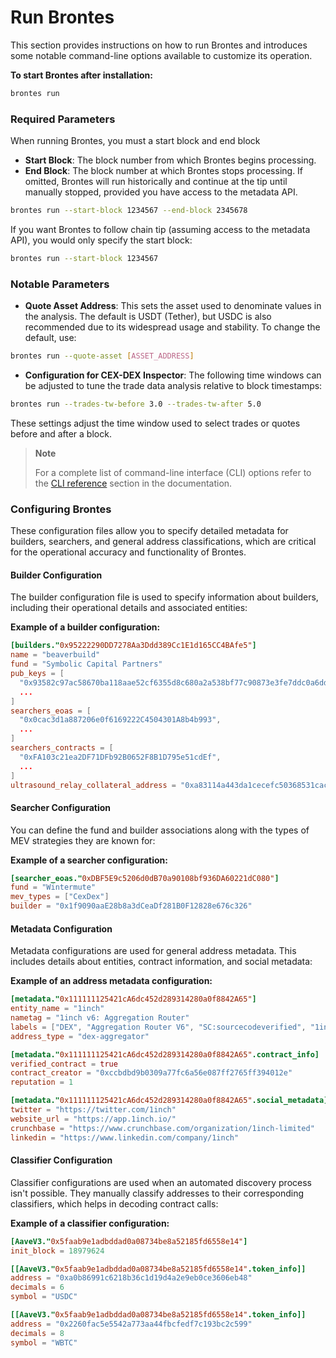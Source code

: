 # Run Brontes

This section provides instructions on how to run Brontes and introduces some notable command-line options available to customize its operation.

**To start Brontes after installation:**

```bash
brontes run
```

### Required Parameters

When running Brontes, you must a start block and end block

- **Start Block**: The block number from which Brontes begins processing.
- **End Block**: The block number at which Brontes stops processing. If omitted, Brontes will run historically and continue at the tip until manually stopped, provided you have access to the metadata API.

```bash
brontes run --start-block 1234567 --end-block 2345678
```

If you want Brontes to follow chain tip (assuming access to the metadata API), you would only specify the start block:

```bash
brontes run --start-block 1234567
```

### Notable Parameters

- **Quote Asset Address**: This sets the asset used to denominate values in the analysis. The default is USDT (Tether), but USDC is also recommended due to its widespread usage and stability. To change the default, use:

```bash
brontes run --quote-asset [ASSET_ADDRESS]
```

- **Configuration for CEX-DEX Inspector**: The following time windows can be adjusted to tune the trade data analysis relative to block timestamps:

```bash
brontes run --trades-tw-before 3.0 --trades-tw-after 5.0
```

These settings adjust the time window used to select trades or quotes before and after a block.

> **Note**
>
> For a complete list of command-line interface (CLI) options refer to the [CLI reference](../cli/cli.md) section in the documentation.

### Configuring Brontes

These configuration files allow you to specify detailed metadata for builders, searchers, and general address classifications, which are critical for the operational accuracy and functionality of Brontes.

#### Builder Configuration

The builder configuration file is used to specify information about builders, including their operational details and associated entities:

**Example of a builder configuration:**

```toml
[builders."0x95222290DD7278Aa3Ddd389Cc1E1d165CC4BAfe5"]
name = "beaverbuild"
fund = "Symbolic Capital Partners"
pub_keys = [
  "0x93582c97ac58670ba118aae52cf6355d8c680a2a538bf77c90873e3fe7ddc0a6dd231e2e2ea06bdc07e9b160883512a3",
  ...
]
searchers_eoas = [
  "0x0cac3d1a887206e0f6169222C4504301A8b4b993",
  ...
]
searchers_contracts = [
  "0xFA103c21ea2DF71DFb92B0652F8B1D795e51cdEf",
  ...
]
ultrasound_relay_collateral_address = "0xa83114a443da1cecefc50368531cace9f37fcccb"
```

#### Searcher Configuration

You can define the fund and builder associations along with the types of MEV strategies they are known for:

**Example of a searcher configuration:**

```toml
[searcher_eoas."0xDBF5E9c5206d0dB70a90108bf936DA60221dC080"]
fund = "Wintermute"
mev_types = ["CexDex"]
builder = "0x1f9090aaE28b8a3dCeaDf281B0F12828e676c326"
```

#### Metadata Configuration

Metadata configurations are used for general address metadata. This includes details about entities, contract information, and social metadata:

**Example of an address metadata configuration:**

```toml
[metadata."0x111111125421cA6dc452d289314280a0f8842A65"]
entity_name = "1inch"
nametag = "1inch v6: Aggregation Router"
labels = ["DEX", "Aggregation Router V6", "SC:sourcecodeverified", "1inch", "CN:AggregationRouterV6"]
address_type = "dex-aggregator"

[metadata."0x111111125421cA6dc452d289314280a0f8842A65".contract_info]
verified_contract = true
contract_creator = "0xccbdbd9b0309a77fc6a56e087ff2765ff394012e"
reputation = 1

[metadata."0x111111125421cA6dc452d289314280a0f8842A65".social_metadata]
twitter = "https://twitter.com/1inch"
website_url = "https://app.1inch.io/"
crunchbase = "https://www.crunchbase.com/organization/1inch-limited"
linkedin = "https://www.linkedin.com/company/1inch"
```

#### Classifier Configuration

Classifier configurations are used when an automated discovery process isn't possible. They manually classify addresses to their corresponding classifiers, which helps in decoding contract calls:

**Example of a classifier configuration:**

```toml
[AaveV3."0x5faab9e1adbddad0a08734be8a52185fd6558e14"]
init_block = 18979624

[[AaveV3."0x5faab9e1adbddad0a08734be8a52185fd6558e14".token_info]]
address = "0xa0b86991c6218b36c1d19d4a2e9eb0ce3606eb48"
decimals = 6
symbol = "USDC"

[[AaveV3."0x5faab9e1adbddad0a08734be8a52185fd6558e14".token_info]]
address = "0x2260fac5e5542a773aa44fbcfedf7c193bc2c599"
decimals = 8
symbol = "WBTC"
```
